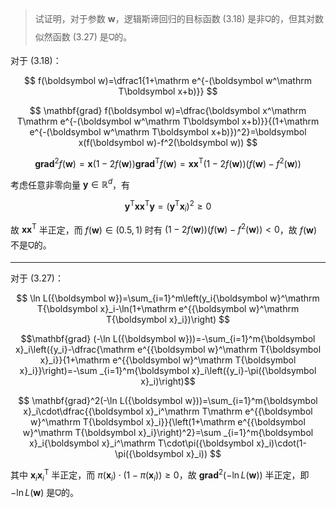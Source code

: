 > 试证明，对于参数 $\boldsymbol w$，逻辑斯谛回归的目标函数 $(3.18)$ 是非🜷的，但其对数似然函数 $(3.27)$ 是🜷的。

对于 $(3.18)$：

$$
f(\boldsymbol w)=\dfrac1{1+\mathrm e^{-(\boldsymbol w^\mathrm T\boldsymbol x+b)}}
$$

$$
\mathbf{grad} f(\boldsymbol w)=\dfrac{\boldsymbol x^\mathrm T\mathrm e^{-(\boldsymbol w^\mathrm T\boldsymbol x+b)}}{(1+\mathrm e^{-(\boldsymbol w^\mathrm T\boldsymbol x+b)})^2}=\boldsymbol x(f(\boldsymbol w)-f^2(\boldsymbol w))
$$

$$
\mathbf{grad}^2f(\boldsymbol w)=\boldsymbol x(1-2f(\boldsymbol w))\mathbf{grad}^\mathrm T f(\boldsymbol w)=\boldsymbol x\boldsymbol x^\mathrm T(1-2f(\boldsymbol w))(f(\boldsymbol w)-f^2(\boldsymbol w))
$$

考虑任意非零向量 $\boldsymbol y\in \mathbb R^d$，有

$$
\boldsymbol y^\mathrm T\boldsymbol x\boldsymbol x^\mathrm T\boldsymbol y=(\boldsymbol y^\mathrm T{\boldsymbol x}_i)^2\ge0
$$

故 $\boldsymbol x\boldsymbol x^\mathrm T$ 半正定，而 $f(\boldsymbol w)\in(0.5,1)$ 时有 $(1-2f(\boldsymbol w))(f(\boldsymbol w)-f^2(\boldsymbol w))<0$，故 $f(\boldsymbol w)$ 不是🜷的。

----

对于 $(3.27)$：

$$
\ln L({\boldsymbol w})=\sum_{i=1}^m\left(y_i{\boldsymbol w}^\mathrm T{\boldsymbol x}_i-\ln(1+\mathrm e^{{\boldsymbol w}^\mathrm T{\boldsymbol x}_i})\right)
$$

$$\mathbf{grad} (-\ln L({\boldsymbol w}))=-\sum_{i=1}^m{\boldsymbol x}_i\left({y_i}-\dfrac{\mathrm e^{{\boldsymbol w}^\mathrm T{\boldsymbol x}_i}}{1+\mathrm e^{{\boldsymbol w}^\mathrm T{\boldsymbol x}_i}}\right)=-\sum _{i=1}^m{\boldsymbol x}_i\left({y_i}-\pi({\boldsymbol x}_i)\right)$$

$$
\mathbf{grad}^2(-\ln L({\boldsymbol w}))=\sum_{i=1}^m{\boldsymbol x}_i\cdot\dfrac{{\boldsymbol x}_i^\mathrm T\mathrm e^{{\boldsymbol w}^\mathrm T{\boldsymbol x}_i}}{\left(1+\mathrm e^{{\boldsymbol w}^\mathrm T{\boldsymbol x}_i}\right)^2}=\sum _{i=1}^m{\boldsymbol x}_i{\boldsymbol x}_i^\mathrm T\cdot\pi({\boldsymbol x}_i)\cdot(1-\pi({\boldsymbol x}_i))
$$

其中 $\boldsymbol x_i\boldsymbol x_i^\mathrm T$ 半正定，而 $\pi({\boldsymbol x}_i)\cdot(1-\pi({\boldsymbol x}_i))\ge0$，故 $\mathbf{grad}^2(-\ln L({\boldsymbol w}))$ 半正定，即 $-\ln L({\boldsymbol w})$ 是🜷的。
